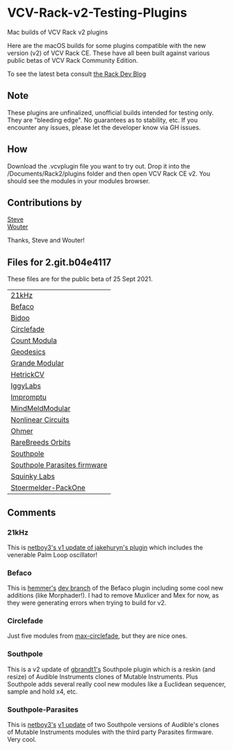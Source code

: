 # VCV-Rack-v2-Testing-Plugins
Mac builds of VCV Rack v2 plugins

Here are the macOS builds for some plugins compatible with the new version (v2) of VCV Rack CE.
These have all been built against various public betas of VCV Rack Community Edition.

To see the latest beta consult [the Rack Dev Blog](https://community.vcvrack.com/t/rack-development-blog/5864/71)

## Note

These plugins are unfinalized, unofficial builds intended for testing only. They are "bleeding edge". No guarantees as to stability, etc. If you encounter any issues, please let the developer know via GH issues.

## How

Download the .vcvplugin file you want to try out. Drop it into the /Documents/Rack2/plugins folder and then open VCV Rack CE v2.
You should see the modules in your modules browser.

## Contributions by 

[Steve](https://community.vcvrack.com/u/steve)  
[Wouter](https://github.com/vernaillen)  

Thanks, Steve and Wouter!  

## Files for 2.git.b04e4117
These files are for the public beta of 25 Sept 2021.

||
|---|
|[21kHz](https://github.com/flyingLowSounds/VCV-Rack-v2-Testing-Plugins/blob/main/2.git.b04e4117/21kHz-2.0.0-mac.vcvplugin)|
|[Befaco](https://github.com/flyingLowSounds/VCV-Rack-v2-Testing-Plugins/blob/main/2.git.b04e4117/Befaco-2.0.0-mac.vcvplugin)|
|[Bidoo](https://github.com/flyingLowSounds/VCV-Rack-v2-Testing-Plugins/blob/main/2.git.b04e4117/Bidoo-2.0.0-mac.vcvplugin)|
|[Circlefade](https://github.com/flyingLowSounds/VCV-Rack-v2-Testing-Plugins/blob/main/2.git.b04e4117/Circlefade-2.0.0-mac.vcvplugin)|
|[Count Modula](https://github.com/flyingLowSounds/VCV-Rack-v2-Testing-Plugins/blob/main/2.git.b04e4117/CountModula-2.0.0-mac.vcvplugin)|
|[Geodesics](https://github.com/flyingLowSounds/VCV-Rack-v2-Testing-Plugins/blob/main/2.git.b04e4117/Geodesics-2.0.0-mac.vcvplugin)|
|[Grande Modular](https://github.com/flyingLowSounds/VCV-Rack-v2-Testing-Plugins/blob/main/2.git.b04e4117/GrandeModular-2.0.0-mac.vcvplugin)|
|[HetrickCV](https://github.com/flyingLowSounds/VCV-Rack-v2-Testing-Plugins/blob/main/2.git.b04e4117/HetrickCV-2.0.0-mac.vcvplugin)|
|[IggyLabs](https://github.com/flyingLowSounds/VCV-Rack-v2-Testing-Plugins/blob/main/2.git.b04e4117/IggyLabsModules-2.0.0-mac.vcvplugin)|
|[Impromptu](https://github.com/flyingLowSounds/VCV-Rack-v2-Testing-Plugins/blob/main/2.git.b04e4117/ImpromptuModular-2.0.0-mac.vcvplugin)|
|[MindMeldModular](https://github.com/flyingLowSounds/VCV-Rack-v2-Testing-Plugins/blob/main/2.git.b04e4117/MindMeldModular-2.0.0-mac.vcvplugin)|
|[Nonlinear Circuits](https://github.com/flyingLowSounds/VCV-Rack-v2-Testing-Plugins/blob/main/2.git.b04e4117/NonlinearCircuits-2.0.0-mac.vcvplugin)|
|[Ohmer](https://github.com/flyingLowSounds/VCV-Rack-v2-Testing-Plugins/blob/main/2.git.b04e4117/Ohmer-2.0.0-mac.vcvplugin)|
|[RareBreeds Orbits](https://github.com/flyingLowSounds/VCV-Rack-v2-Testing-Plugins/blob/main/2.git.b04e4117/RareBreeds_Orbits-2.0.0-mac.vcvplugin)|
|[Southpole](https://github.com/flyingLowSounds/VCV-Rack-v2-Testing-Plugins/blob/main/2.git.b04e4117/Southpole-2.0.0-mac.vcvplugin)|
|[Southpole Parasites firmware](https://github.com/flyingLowSounds/VCV-Rack-v2-Testing-Plugins/blob/main/2.git.b04e4117/Southpole-parasites-2.0.0-mac.vcvplugin)|
|[Squinky Labs](https://github.com/flyingLowSounds/VCV-Rack-v2-Testing-Plugins/blob/main/2.git.b04e4117/squinkylabs-plug1-2.0.1-mac.vcvplugin)|
|[Stoermelder-PackOne](https://github.com/flyingLowSounds/VCV-Rack-v2-Testing-Plugins/blob/main/2.git.b04e4117/Stoermelder-P1-2.0.0-mac.vcvplugin)|

## Comments
### 21kHz
This is [netboy3's v1 update of jakehuryn's plugin](https://github.com/netboy3/21kHz-rack-plugins) which includes the venerable Palm Loop oscillator!

### Befaco
This is [hemmer's](https://github.com/hemmer) [dev branch](https://github.com/hemmer/Befaco) of the Befaco plugin including some cool new additions (like Morphader!).
I had to remove Muxlicer and Mex for now, as they were generating errors when trying to build for v2.

### Circlefade
Just five modules from [max-circlefade](https://github.com/max-circlefade/Circlefade), but they are nice ones.

### Southpole
This is a v2 update of [gbrandt1's](https://github.com/gbrandt1/southpole-vcvrack) Southpole plugin which is a reskin (and resize) of Audible Instruments clones of Mutable Instruments. Plus Southpole adds several really cool new modules like a Euclidean sequencer, sample and hold x4, etc.

### Southpole-Parasites
This is [netboy3's](https://github.com/netboy3) [v1 update](https://github.com/netboy3/southpole-vcvrack-plugins/tree/v1-parasites) of two Southpole versions of Audible's clones of Mutable Instruments modules with the third party Parasites firmware. Very cool.
